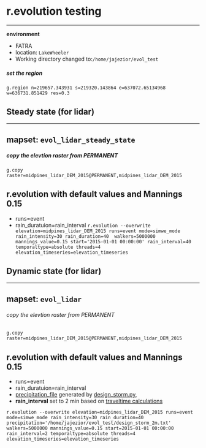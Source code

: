 
# r.evolution testing
---------------------------


**environment**
* FATRA
* location: `LakeWheeler`
* Working directory changed to:`/home/jajezior/evol_test` 

##### set the region
`g.region n=219657.343931 s=219320.143864 e=637072.65134968 w=636731.851429 res=0.3`

## Steady state (for lidar)
---------------------------
mapset: `evol_lidar_steady_state`
----------------------------
##### copy the elevtion raster from PERMANENT
`g.copy raster=midpines_lidar_DEM_2015@PERMANENT,midpines_lidar_DEM_2015`

## r.evolution with default values and Mannings 0.15
* runs=event
* rain_duratuion=rain_interval 
`r.evolution --overwrite elevation=midpines_lidar_DEM_2015 runs=event mode=simwe_mode rain_intensity=30 rain_duration=40  walkers=5000000 mannings_value=0.15 start='2015-01-01 00:00:00' rain_interval=40 temporaltype=absolute threads=4 elevation_timeseries=elevation_timeseries`

## Dynamic state (for lidar)
----------------------------
mapset: `evol_lidar`
----------------------------
###### copy the elevtion raster from PERMANENT
`g.copy raster=midpines_lidar_DEM_2015@PERMANENT,midpines_lidar_DEM_2015`

## r.evolution with default values and Mannings 0.15
* runs=event
* rain_duratuion=rain_interval 
* [precipitation_file](https://github.com/inioslawa/landscape_evolution/blob/master/Inia/design_storm/design_storms/design_storm_2m.txt) generated by [design_storm.py](https://github.com/inioslawa/landscape_evolution/blob/master/Inia/design_storm/design_storm.py), 
* **rain_interval** set to 2 min based on [traveltime calculations](https://github.com/inioslawa/landscape_evolution/blob/master/Inia/testing/traveltime_lidar.md)
                                                                                        
`r.evolution --overwrite elevation=midpines_lidar_DEM_2015 runs=event mode=simwe_mode rain_intensity=30 rain_duration=40 precipitation='/home/jajezior/evol_test/design_storm_2m.txt' walkers=5000000 mannings_value=0.15 start=2015-01-01 00:00:00 rain_interval=2 temporaltype=absolute threads=4 elevation_timeseries=elevation_timeseries`
